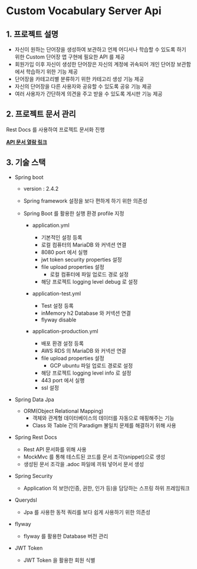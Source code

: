 # Custom Vocabulary Server Api

## 1. 프로젝트 설명

- 자신이 원하는 단어장을 생성하여 보관하고 언제 어디서나 학습할 수 있도록 하기 위한 Custom 단어장 앱 구현에 필요한 API 를 제공
- 회원가입 이후 자신이 생성한 단어장은 자신의 계정에 귀속되어 개인 단어장 보관함에서 학습하기 위한 기능 제공
- 단어장을 카테고리별 분류하기 위한 카테고리 생성 기능 제공
- 자신의 단어장을 다른 사용자와 공유할 수 있도록 공유 기능 제공
- 여러 사용자가 간단하게 의견을 주고 받을 수 있도록 게시판 기능 제공

## 2. 프로젝트 문서 관리

Rest Docs 를 사용하여 프로젝트 문서화 진행
  
**[API 문서 열람 링크](https://34.123.255.2/docs/index.html)**
 
    
## 3. 기술 스택

- Spring boot
    - version : 2.4.2
    - Spring framework 설정을 보다 편하게 하기 위한 의존성
    - Spring Boot 를 활용한 실행 환경 profile 지정
      
        - application.yml
          
          - 기본적인 설정 등록
          - 로컬 컴퓨터의 MariaDB 와 커넥션 연결
          - 8080 port 에서 실행
          - jwt token security properties 설정
          - file upload properties 설정
              - 로컬 컴퓨터에 파일 업로드 경로 설정
          - 해당 프로젝트 logging level debug 로 설정
            
        - application-test.yml
          
          - Test 설정 등록
          - inMemory h2 Database 와 커넥션 연결
          - flyway disable
          
        - application-production.yml
          
          - 배포 환경 설정 등록
          - AWS RDS 의 MariaDB 와 커넥션 연결
          - file upload properties 설정
              - GCP ubuntu 파일 업로드 경로로 설정
          - 해당 프로젝트 logging level info 로 설정
          - 443 port 에서 실행
          - ssl 설정

- Spring Data Jpa
    - ORM(Object Relational Mapping)
        - 객체와 관계형 데이터베이스의 데이터를 자동으로 매핑해주는 기능
        - Class 와 Table 간의 Paradigm 불일치 문제를 해결하기 위해 사용


- Spring Rest Docs
    - Rest API 문서화를 위해 사용
    - MockMvc 를 통해 테스트된 코드를 문서 조각(snippet)으로 생성
    - 생성된 문서 조각을 .adoc 파일에 끼워 넣어서 문서 생성
    

- Spring Security
    - Application 의 보안(인증, 권한, 인가 등)을 담당하는 스프링 하위 프레임워크


- Querydsl
    - Jpa 를 사용한 동적 쿼리를 보다 쉽게 사용하기 위한 의존성

    
- flyway
    - flyway 를 활용한 Database 버전 관리

    
- JWT Token
    - JWT Token 을 활용한 회원 식별    

